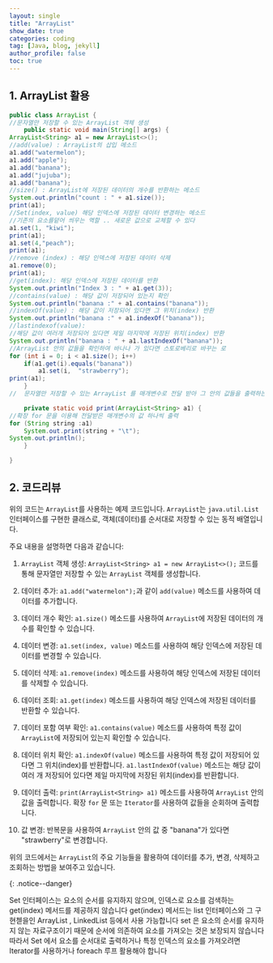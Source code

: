 ```yaml
---
layout: single
title: "ArrayList"
show_date: true
categories: coding
tag: [Java, blog, jekyll]
author_profile: false
toc: true
---
```


## 1. ArrayList 활용

```java
public class ArrayList {
//문자열만 저장할 수 있는 ArrayList 객체 생성
	public static void main(String[] args) {
ArrayList<String> a1 = new ArrayList<>();
//add(value) : ArrayList의 삽입 메소드
a1.add("watermelon");
a1.add("apple");
a1.add("banana");
a1.add("jujuba");
a1.add("banana");
//size() : ArrayList에 저장된 데이터의 개수를 반환하는 메소드
System.out.println("count : " + a1.size());
print(a1);
//Set(index, value) 해당 인덱스에 저장된 데이터 변경하는 메소드
//기존의 요소를덭어 씌우는 역할 .. 새로운 값으로 교체할 수 있다
a1.set(1, "kiwi");
print(a1);
a1.set(4,"peach");
print(a1);
//remove (index) : 해당 인덱스에 저장된 데이터 삭제
a1.remove(0);
print(a1);
//get(index): 해당 인덱스에 저장된 데이터를 반환
System.out.println("Index 3 : " + a1.get(3));
//contains(value) : 해당 값이 저장되어 있는지 확인
System.out.println("banana :" + a1.contains("banana"));
//indexOf(value) : 해당 값이 저장되어 있다면 그 위치(index) 반환
System.out.println("banana :" + a1.indexOf("banana"));
//lastindexof(value):
//해당 값이 여러개 저장되어 있다면 제일 마지막에 저장된 위치(index) 반환
System.out.println("banana : " + a1.lastIndexOf("banana"));
//ArrayList 안의 값들을 확인하여 바나나 가 있다면 스토로베리로 바꾸는 로
for (int i = 0; i < a1.size(); i++)
	if(a1.get(i).equals("banana"))
		a1.set(i,  "strawberry");
print(a1);
	}
//	문자열만 저장할 수 있는 ArrayList 를 매개변수로 전달 받아 그 안의 값들을 출력하는 메소드

	private static void print(ArrayList<String> a1) {
//확장 for 문을 이용해 전달받은 매개변수의 값 하나씩 출력
for (String string :a1)
	System.out.print(string + "\t");
System.out.println();
	}

}
```

## 2. 코드리뷰

위의 코드는 `ArrayList`를 사용하는 예제 코드입니다. `ArrayList`는 `java.util.List` 인터페이스를 구현한 클래스로, 객체(데이터)를 순서대로 저장할 수 있는 동적 배열입니다.

주요 내용을 설명하면 다음과 같습니다:

1. `ArrayList` 객체 생성: `ArrayList<String> a1 = new ArrayList<>();` 코드를 통해 문자열만 저장할 수 있는 `ArrayList` 객체를 생성합니다.

2. 데이터 추가: `a1.add("watermelon");`과 같이 `add(value)` 메소드를 사용하여 데이터를 추가합니다.

3. 데이터 개수 확인: `a1.size()` 메소드를 사용하여 `ArrayList`에 저장된 데이터의 개수를 확인할 수 있습니다.

4. 데이터 변경: `a1.set(index, value)` 메소드를 사용하여 해당 인덱스에 저장된 데이터를 변경할 수 있습니다.

5. 데이터 삭제: `a1.remove(index)` 메소드를 사용하여 해당 인덱스에 저장된 데이터를 삭제할 수 있습니다.

6. 데이터 조회: `a1.get(index)` 메소드를 사용하여 해당 인덱스에 저장된 데이터를 반환할 수 있습니다.

7. 데이터 포함 여부 확인: `a1.contains(value)` 메소드를 사용하여 특정 값이 `ArrayList`에 저장되어 있는지 확인할 수 있습니다.

8. 데이터 위치 확인: `a1.indexOf(value)` 메소드를 사용하여 특정 값이 저장되어 있다면 그 위치(index)를 반환합니다. `a1.lastIndexOf(value)` 메소드는 해당 값이 여러 개 저장되어 있다면 제일 마지막에 저장된 위치(index)를 반환합니다.

9. 데이터 출력: `print(ArrayList<String> a1)` 메소드를 사용하여 `ArrayList` 안의 값을 출력합니다. 확장 `for` 문 또는 `Iterator`를 사용하여 값들을 순회하며 출력합니다.

10. 값 변경: 반복문을 사용하여 `ArrayList` 안의 값 중 "banana"가 있다면 "strawberry"로 변경합니다.

위의 코드에서는 `ArrayList`의 주요 기능들을 활용하여 데이터를 추가, 변경, 삭제하고 조회하는 방법을 보여주고 있습니다.

{: .notice--danger}

<div class="notice--success">
Set 인터페이스는 요소의 순서를 유지하지 않으며, 인덱스로 요소를 검색하는 get(index) 메서드를 제공하지 않습니다
get(index) 메서드는 list 인터페이스와 그 구현첻을인 ArrayList , LinkedList 등에서 사용 가능합니다
set 은 요소의 순서를 유지하지 않는 자료구조이기 때문에 순서에 의존하여 요소를 가져오는 것은 보장되지 않습니다
따라서 Set 에서 요소를 순서대로 출력하거나 특정 인덱스의 요소를 가져오려면 Iterator를 사용하거나 foreach 루프 활용해야 합니다
</div>
